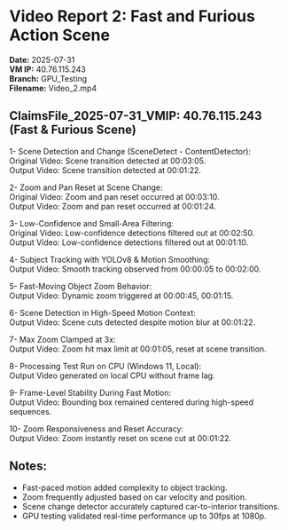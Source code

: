 # Video Report 2: Fast and Furious Action Scene

**Date:** 2025-07-31  
**VM IP:** 40.76.115.243  
**Branch:** GPU_Testing  
**Filename:** Video_2.mp4

## ClaimsFile_2025-07-31_VMIP: 40.76.115.243 (Fast & Furious Scene)

1- Scene Detection and Change (SceneDetect - ContentDetector):  
   Original Video: Scene transition detected at 00:03:05.  
   Output Video: Scene transition detected at 00:01:22.

2- Zoom and Pan Reset at Scene Change:  
   Original Video: Zoom and pan reset occurred at 00:03:10.  
   Output Video: Zoom and pan reset occurred at 00:01:24.

3- Low-Confidence and Small-Area Filtering:  
   Original Video: Low-confidence detections filtered out at 00:02:50.  
   Output Video: Low-confidence detections filtered out at 00:01:10.

4- Subject Tracking with YOLOv8 & Motion Smoothing:  
   Output Video: Smooth tracking observed from 00:00:05 to 00:02:00.

5- Fast-Moving Object Zoom Behavior:  
   Output Video: Dynamic zoom triggered at 00:00:45, 00:01:15.

6- Scene Detection in High-Speed Motion Context:  
   Output Video: Scene cuts detected despite motion blur at 00:01:22.

7- Max Zoom Clamped at 3x:  
   Output Video: Zoom hit max limit at 00:01:05, reset at scene transition.

8- Processing Test Run on CPU (Windows 11, Local):  
   Output Video generated on local CPU without frame lag.

9- Frame-Level Stability During Fast Motion:  
   Output Video: Bounding box remained centered during high-speed sequences.

10- Zoom Responsiveness and Reset Accuracy:  
   Output Video: Zoom instantly reset on scene cut at 00:01:22.


## Notes:
- Fast-paced motion added complexity to object tracking.
- Zoom frequently adjusted based on car velocity and position.
- Scene change detector accurately captured car-to-interior transitions.
- GPU testing validated real-time performance up to 30fps at 1080p.
